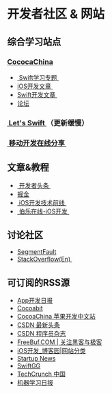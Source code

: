# 开发者社区 & 网站
## 综合学习站点
### [CococaChina][1]
- [ Swift学习专题 ][2]
- [iOS开发文章 ][3]
- [Swift开发文章 ][4]　
- [论坛][5]

### [ Let's Swift ][6]（更新缓慢）
### [ 移动开发在线分享 ][7]

## 文章&教程
- [ 开发者头条 ][8]
- [掘金][9]
- [ iOS开发技术前线 ][10]
- [ 伯乐在线-iOS开发 ][11]

## 讨论社区
- [SegmentFault][12]
- [StackOverflow(En) ][13]

## 可订阅的RSS源
- [App开发日报][14]
- [Cocoabit][15]
- [CocoaChina 苹果开发中文站][16]
- [CSDN 最新头条][17]
- [CSDN 程序员杂志][18]
- [FreeBuf.COM | 关注黑客与极客][19]
- [iOS开发\_博客园|网站分类][20]
- [Startup News][21]
- [SwiftGG][22]
- [TechCrunch 中国][23]
- [机器学习日报][24]

[1]:	http://www.cocoachina.com
[2]:	http://www.cocoachina.com/special/swift/
[3]:	http://www.cocoachina.com/ios/
[4]:	http://www.cocoachina.com/swift/
[5]:	http://www.cocoachina.com/bbs/
[6]:	http://letsswift.com
[7]:	http://www.mobdevgroup.com
[8]:	http://toutiao.io/explore
[9]:	http://gold.xitu.io/app
[10]:	https://github.com/bboyfeiyu/iOS-tech-frontier
[11]:	http://ios.jobbole.com/category/ios-dev/
[12]:	http://segmentfault.com
[13]:	http://stackoverflow.com
[14]:	http://app.memect.com
[15]:	http://blog.cocoabit.com/
[16]:	http://www.cocoachina.com/
[17]:	http://www.csdn.net/headlines.html
[18]:	http://programmer.csdn.net/
[19]:	http://www.freebuf.com/
[20]:	http://www.cnblogs.com/cate/ios/
[21]:	http://news.dbanotes.net/
[22]:	http://swift.gg/
[23]:	http://techcrunch.cn/
[24]:	http://ml.memect.com